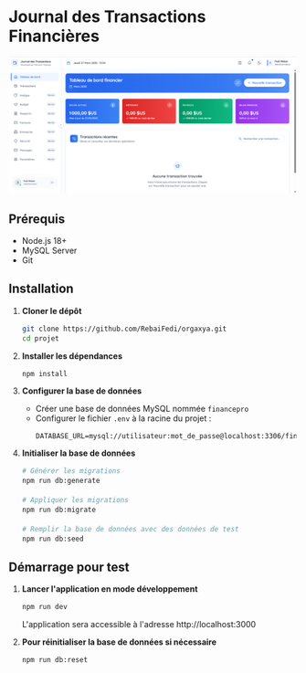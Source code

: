 # Journal des Transactions Financières
![Capture d'écran](src/capture.png)
## Prérequis

- Node.js 18+
- MySQL Server
- Git

## Installation

1. **Cloner le dépôt**
   ```bash
   git clone https://github.com/RebaiFedi/orgaxya.git
   cd projet
   ```

2. **Installer les dépendances**
   ```bash
   npm install
   ```

3. **Configurer la base de données**
   - Créer une base de données MySQL nommée `financepro`
   - Configurer le fichier `.env` à la racine du projet :
     ```
     DATABASE_URL=mysql://utilisateur:mot_de_passe@localhost:3306/financepro
     ```

4. **Initialiser la base de données**
   ```bash
   # Générer les migrations
   npm run db:generate
   
   # Appliquer les migrations
   npm run db:migrate
   
   # Remplir la base de données avec des données de test
   npm run db:seed
   ```

## Démarrage pour test

1. **Lancer l'application en mode développement**
   ```bash
   npm run dev
   ```
   L'application sera accessible à l'adresse http://localhost:3000

2. **Pour réinitialiser la base de données si nécessaire**
   ```bash
   npm run db:reset
   ``` 
